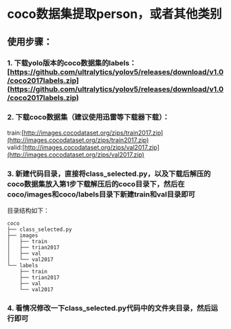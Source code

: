 # coco数据集提取person，或者其他类别
## 使用步骤：
### 1. 下载yolo版本的coco数据集的labels：[https://github.com/ultralytics/yolov5/releases/download/v1.0/coco2017labels.zip](https://github.com/ultralytics/yolov5/releases/download/v1.0/coco2017labels.zip)
### 2. 下载coco数据集（建议使用迅雷等下载器下载）：
train:[http://images.cocodataset.org/zips/train2017.zip](http://images.cocodataset.org/zips/train2017.zip)  
valid:[http://images.cocodataset.org/zips/val2017.zip](http://images.cocodataset.org/zips/val2017.zip)
### 3. 新建代码目录，直接将class_selected.py，以及下载后解压的coco数据集放入第1步下载解压后的coco目录下，然后在coco/images和coco/labels目录下新建train和val目录即可
目录结构如下：  
```
coco
├── class_selected.py
├── images
│   ├── train
│   ├── trian2017
│   ├── val
│   └── val2017
└── labels
    ├── train
    ├── trian2017
    ├── val
    └── val2017
```
### 4. 看情况修改一下class_selected.py代码中的文件夹目录，然后运行即可
